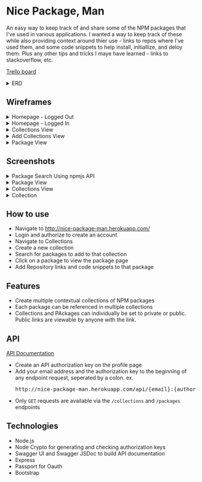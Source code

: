 # Nice Package, Man

An easy way to keep track of and share some of the NPM packages that I've used in various applications. I wanted a way to keep track of these while also providing context around thier use - links to repos where I've used them, and some code snippets to help install, initiallize, and deloy them. Plus any other tips and tricks I maye have learned - links to stackoverflow, etc.

<a href="https://trello.com/b/H21RGUZg/nice-package-man">Trello board</a>

<details>
<summary>ERD</summary>
<img src="Planning/NPM-ERD.png">ERD</a>
</details>

## Wireframes

<details>
<summary>Homepage - Logged Out</summary>
<img src="Planning/Homepage-Logged-Out.png">
</details>
<details>
<summary>Homepage - Logged In</summary>
<img src="Planning/Homepage-Logged-In.png">
</details>
<details>
<summary>Collections View</summary>
<img src="Planning/Collections-View.png">
</details>
<details>
<summary>Add Collections View</summary>
<img src="Planning/Add-Collection-View.png">
</details>
<details>
<summary>Package View</summary>
<img src="Planning/Package-View.png">
</details>

## Screenshots

<details>
<summary>Package Search Using npmjs API</summary>
<img src="public/images/search2.png">
</details>
<details>
<summary>Package View</summary>
<img src="public/images/package2.png">
</details>
<details>
<summary>Collections View</summary>
<img src="public/images/collection2.png">
</details>
<details>
<summary>Collection</summary>
<img src="public/images/collections2.png">
</details>

## How to use

- Navigate to <a href="http://nice-package-man.herokuapp.com/" target="_blank">http://nice-package-man.herokuapp.com/</a>
- Login and authorize to create an account
- Navigate to Collections
- Create a new collection
- Search for packages to add to that collection
- Click on a package to view the package page
- Add Repository links and code snippets to that package

## Features

- Create multiple contextual collections of NPM packages
- Each package can be referenced in multiple collections
- Collections and PAckages can individually be set to private or public. Public links are viewable by anyone with the link.

## API

<a href="https://nice-package-man.herokuapp.com/api-docs" target="_blank">API Documentation</a>

- Create an API authorization key on the profile page
- Add your email address and the authorization key to the beginning of any endpoint request, seperated by a colon. ex.
  <pre>http://nice-package-man.herokuapp.com/api/{email}:{authorizationkey}/collections</pre>
- Only `GET` requests are available via the `/collections` and `/packages` endpoints

## Technologies

- Node.js
- Node Crypto for generating and checking authorization keys
- Swagger UI and Swagger JSDoc to build API documentation
- Express
- Passport for Oauth
- Bootstrap
